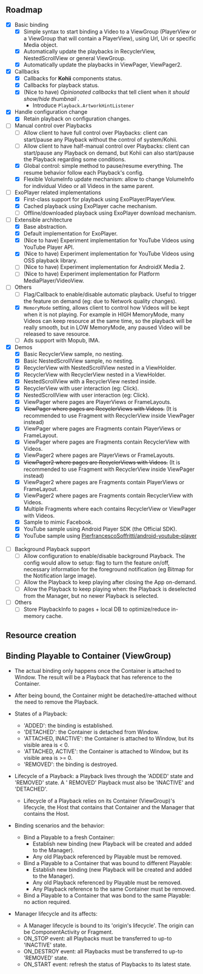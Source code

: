 ## Roadmap

- [x] Basic binding
  - [x] Simple syntax to start binding a Video to a ViewGroup (PlayerView or a ViewGroup that will
    contain a PlayerView), using Url, Uri or specific Media object.
  - [x] Automatically update the playbacks in RecyclerView, NestedScrollView or general ViewGroup.
  - [x] Automatically update the playbacks in ViewPager, ViewPager2.

- [x] Callbacks
  - [x] Callbacks for **Kohii** components status.
  - [x] Callbacks for playback status.
  - [x] (Nice to have) *Opinionated callbacks* that tell client when it *should show/hide thumbnail*
    .
    - Introduce ``Playback.ArtworkHintListener``

- [x] Handle configuration change
  - [x] Retain playback on configuration changes.

- [ ] Manual control over Playbacks
  - [ ] Allow client to have full control over Playbacks: client can start/pause any Playback
    without the control of system/Kohii.
  - [ ] Allow client to have half-manual control over Playbacks: client can start/pause any Playback
    on demand, but Kohii can also start/pause the Playback regarding some conditions.
  - [x] Global control: simple method to pause/resume everything. The resume behavior follow each
    Playback\'s config.
  - [x] Flexible VolumeInfo update mechanism: allow to change VolumeInfo for individual Video or all
    Videos in the same parent.

- [ ] ExoPlayer related implementations
  - [x] First-class support for playback using ExoPlayer/PlayerView.
  - [x] Cached playback using ExoPlayer cache mechanism.
  - [ ] Offline/downloaded playback using ExoPlayer download mechanism.

- [ ] Extensible architecture
  - [x] Base abstraction.
  - [x] Default implementation for ExoPlayer.
  - [x] (Nice to have) Experiment implementation for YouTube Videos using YouTube Player API.
  - [x] (Nice to have) Experiment implementation for YouTube Videos using OSS playback library.
  - [ ] (Nice to have) Experiment implementation for AndroidX Media 2.
  - [ ] (Nice to have) Experiment implementation for Platform MediaPlayer/VideoView.

- [ ] Others
  - [ ] Flag/Callback to enable/disable automatic playback. Useful to trigger the feature on
    demand (eg: due to Network quality changes).
  - [x] ``MemoryMode`` setting, allows client to control how Videos will be kept when it is not
    playing. For example in HIGH MemoryMode, many Videos can keep resource at the same time, so the
    playback will be really smooth, but in LOW MemoryMode, any paused Video will be released to save
    resource.
  - [ ] Ads support with Mopub, IMA.

- [x] Demos
  - [x] Basic RecyclerView sample, no nesting.
  - [x] Basic NestedScrollView sample, no nesting.
  - [x] RecyclerView with NestedScrollView nested in a ViewHolder.
  - [x] RecyclerView with RecyclerView nested in a ViewHolder.
  - [x] NestedScrollView with a RecyclerView nested inside.
  - [x] RecyclerView with user interaction (eg: Click).
  - [x] NestedScrollView with user interaction (eg: Click).
  - [x] ViewPager where pages are PlayerViews or FrameLayouts.
  - [x] ~~ViewPager where pages are RecyclerViews with Videos.~~ (It is recommended to use Fragment
    with RecyclerView inside ViewPager instead)
  - [x] ViewPager where pages are Fragments contain PlayerViews or FrameLayout.
  - [x] ViewPager where pages are Fragments contain RecyclerView with Videos.
  - [x] ViewPager2 where pages are PlayerViews or FrameLayouts.
  - [x] ~~ViewPager2 where pages are RecyclerViews with Videos.~~ (It is recommended to use Fragment
    with RecyclerView inside ViewPager instead)
  - [x] ViewPager2 where pages are Fragments contain PlayerViews or FrameLayout.
  - [x] ViewPager2 where pages are Fragments contain RecyclerView with Videos.
  - [x] Multiple Fragments where each contains RecyclerView or ViewPager with Videos.
  - [x] Sample to mimic Facebook.
  - [x] YouTube sample using Android Player SDK (the Official SDK).
  - [x] YouTube sample
    using [PierfrancescoSoffritti/android-youtube-player](https://github.com/PierfrancescoSoffritti/android-youtube-player)
    .

- [ ] Background Playback support
  - [ ] Allow configuration to enable/disable background Playback. The config would allow to setup:
    flag to turn the feature on/off, necessary information for the foreground notification (eg
    Bitmap for the Notification large image).
  - [ ] Allow the Playback to keep playing after closing the App on-demand.
  - [ ] Allow the Playback to keep playing when: the Playback is deselected from the Manager, but no
    newer Playback is selected.

- [ ] Others
  - [ ] Store PlaybackInfo to pages + local DB to optimize/reduce in-memory cache.

## Resource creation

## Binding Playable to Container (ViewGroup)

- The actual binding only happens once the Container is attached to Window. The result will be a
  Playback that has reference to the Container.

- After being bound, the Container might be detached/re-attached without the need to remove the
  Playback.

- States of a Playback:
  - 'ADDED': the binding is established.
  - 'DETACHED': the Container is detached from Window.
  - 'ATTACHED, INACTIVE': the Container is attached to Window, but its visible area is < 0.
  - 'ATTACHED, ACTIVE': the Container is attached to Window, but its visible area is >= 0.
  - 'REMOVED': the binding is destroyed.

- Lifecycle of a Playback: a Playback lives through the 'ADDED' state and 'REMOVED' state. A '
  REMOVED' Playback must also be 'INACTIVE' and 'DETACHED'.
  - Lifecycle of a Playback relies on its Container (ViewGroup)'s lifecycle, the Host that contains
    that Container and the Manager that contains the Host.

- Binding scenarios and the behavior:
  - Bind a Playable to a fresh Container:
    - Establish new binding (new Playback will be created and added to the Manager).
    - Any old Playback referenced by Playable must be removed.
  - Bind a Playable to a Container that was bound to different Playable:
    - Establish new binding (new Playback will be created and added to the Manager).
    - Any old Playback referenced by Playable must be removed.
    - Any Playback reference to the same Container must be removed.
  - Bind a Playable to a Container that was bond to the same Playable: no action required.

- Manager lifecycle and its affects:
  - A Manager lifecycle is bound to its 'origin's lifecycle'. The origin can be ComponentActivity or
    Fragment.
  - ON_STOP event: all Playbacks must be transferred to up-to 'INACTIVE' state.
  - ON_DESTROY event: all Playbacks must be transferred to up-to 'REMOVED' state.
  - ON_START event: refresh the status of Playbacks to its latest state. 
